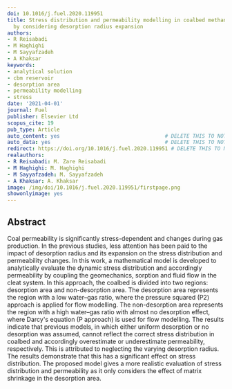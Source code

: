 ```yaml
---
doi: 10.1016/j.fuel.2020.119951
title: Stress distribution and permeability modelling in coalbed methane reservoirs
  by considering desorption radius expansion
authors:
- R Reisabadi
- M Haghighi
- M Sayyafzadeh
- A Khaksar
keywords:
- analytical solution
- cbm reservoir
- desorption area
- permeability modelling
- stress
date: '2021-04-01'
journal: Fuel
publisher: Elsevier Ltd
scopus_cite: 19
pub_type: Article
auto_content: yes                                  # DELETE THIS TO NOT AUTO GENERATE CONTENT
auto_data: yes                                     # DELETE THIS TO NOT AUTO GENERATE METADATA
redirect: https://doi.org/10.1016/j.fuel.2020.119951 # DELETE THIS TO NOT REDIRECT
realauthors:
- R Reisabadi: M. Zare Reisabadi
- M Haghighi: M. Haghighi
- M Sayyafzadeh: M. Sayyafzadeh
- A Khaksar: A. Khaksar
image: /img/doi/10.1016/j.fuel.2020.119951/firstpage.png
showonlyimage: yes
---
```



## Abstract
Coal permeability is significantly stress-dependent and changes during gas production. In the previous studies, less attention has been paid to the impact of desorption radius and its expansion on the stress distribution and permeability changes. In this work, a mathematical model is developed to analytically evaluate the dynamic stress distribution and accordingly permeability by coupling the geomechanics, sorption and fluid flow in the cleat system. In this approach, the coalbed is divided into two regions: desorption area and non-desorption area. The desorption area represents the region with a low water–gas ratio, where the pressure squared (P2) approach is applied for flow modelling. The non-desorption area represents the region with a high water–gas ratio with almost no desorption effect, where Darcy's equation (P approach) is used for flow modelling. The results indicate that previous models, in which either uniform desorption or no desorption was assumed, cannot reflect the correct stress distribution in coalbed and accordingly overestimate or underestimate permeability, respectively. This is attributed to neglecting the varying desorption radius. The results demonstrate that this has a significant effect on stress distribution. The proposed model gives a more realistic evaluation of stress distribution and permeability as it only considers the effect of matrix shrinkage in the desorption area.
